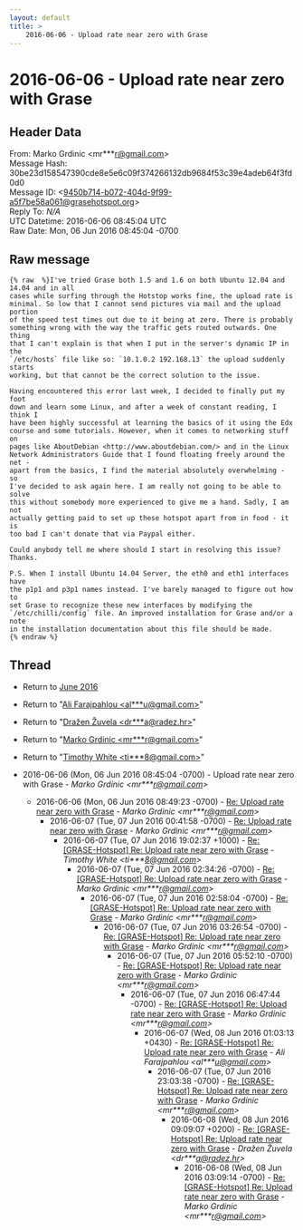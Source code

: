 ```yaml
---
layout: default
title: >
    2016-06-06 - Upload rate near zero with Grase
---
```


# 2016-06-06 - Upload rate near zero with Grase

## Header Data

From: Marko Grdinic \<mr***r@gmail.com\><br>
Message Hash: 30be23d158547390cde8e5e6c09f374266132db9684f53c39e4adeb64f3fd0d0<br>
Message ID: \<9450b714-b072-404d-9f99-a5f7be58a061@grasehotspot.org\><br>
Reply To: _N/A_<br>
UTC Datetime: 2016-06-06 08:45:04 UTC<br>
Raw Date: Mon, 06 Jun 2016 08:45:04 -0700<br>

## Raw message

```
{% raw  %}I've tried Grase both 1.5 and 1.6 on both Ubuntu 12.04 and 14.04 and in all 
cases while surfing through the Hotstop works fine, the upload rate is 
minimal. So low that I cannot send pictures via mail and the upload portion 
of the speed test times out due to it being at zero. There is probably 
something wrong with the way the traffic gets routed outwards. One thing 
that I can't explain is that when I put in the server's dynamic IP in the 
`/etc/hosts` file like so: `10.1.0.2 192.168.13` the upload suddenly starts 
working, but that cannot be the correct solution to the issue.

Having encountered this error last week, I decided to finally put my foot 
down and learn some Linux, and after a week of constant reading, I think I 
have been highly successful at learning the basics of it using the Edx 
course and some tutorials. However, when it comes to networking stuff on 
pages like AboutDebian <http://www.aboutdebian.com/> and in the Linux 
Network Administrators Guide that I found floating freely around the net - 
apart from the basics, I find the material absolutely overwhelming - so 
I've decided to ask again here. I am really not going to be able to solve 
this without somebody more experienced to give me a hand. Sadly, I am not 
actually getting paid to set up these hotspot apart from in food - it is 
too bad I can't donate that via Paypal either.

Could anybody tell me where should I start in resolving this issue? Thanks.

P.S. When I install Ubuntu 14.04 Server, the eth0 and eth1 interfaces have 
the p1p1 and p3p1 names instead. I've barely managed to figure out how to 
set Grase to recognize these new interfaces by modifying the 
`/etc/chilli/config` file. An improved installation for Grase and/or a note 
in the installation documentation about this file should be made.
{% endraw %}
```

## Thread

+ Return to [June 2016](/archive/2016/06)

+ Return to "[Ali Farajpahlou <al***u<span>@</span>gmail.com>](/authors/al___u_at_gmail_com)"
+ Return to "[Dražen Žuvela <dr***a<span>@</span>radez.hr>](/authors/dr___a_at_radez_hr)"
+ Return to "[Marko Grdinic <mr***r<span>@</span>gmail.com>](/authors/mr___r_at_gmail_com)"
+ Return to "[Timothy White <ti***8<span>@</span>gmail.com>](/authors/ti___8_at_gmail_com)"

+ 2016-06-06 (Mon, 06 Jun 2016 08:45:04 -0700) - Upload rate near zero with Grase - _Marko Grdinic \<mr***r@gmail.com\>_
  + 2016-06-06 (Mon, 06 Jun 2016 08:49:23 -0700) - [Re: Upload rate near zero with Grase](/archive/2016/06/365146c5671f169ba09d20d1f1cbcc2bce0877a6f293f84b02c485c644a1f1e3) - _Marko Grdinic \<mr***r@gmail.com\>_
    + 2016-06-07 (Tue, 07 Jun 2016 00:41:58 -0700) - [Re: Upload rate near zero with Grase](/archive/2016/06/56eca7bd455afac7bcad045f90a9c709b38d6d067dc0847ef95d57c28afb45a8) - _Marko Grdinic \<mr***r@gmail.com\>_
      + 2016-06-07 (Tue, 07 Jun 2016 19:02:37 +1000) - [Re: [GRASE-Hotspot] Re: Upload rate near zero with Grase](/archive/2016/06/3f0eb8f10abfe7702b78aba422816879eeef2da7cc1ef025888c6cc51b2fb045) - _Timothy White \<ti***8@gmail.com\>_
        + 2016-06-07 (Tue, 07 Jun 2016 02:34:26 -0700) - [Re: [GRASE-Hotspot] Re: Upload rate near zero with Grase](/archive/2016/06/e7371448c96728d5fddeb1db026fd110a0d62207242fdb9a3863c97ebcd4e9e5) - _Marko Grdinic \<mr***r@gmail.com\>_
          + 2016-06-07 (Tue, 07 Jun 2016 02:58:04 -0700) - [Re: [GRASE-Hotspot] Re: Upload rate near zero with Grase](/archive/2016/06/e770891b3743c25c90bcb10aab122821b11952e5fac8ac7057d03d4423548ac5) - _Marko Grdinic \<mr***r@gmail.com\>_
            + 2016-06-07 (Tue, 07 Jun 2016 03:26:54 -0700) - [Re: [GRASE-Hotspot] Re: Upload rate near zero with Grase](/archive/2016/06/e7df90f560fa17dd7cce9061da511436befb73a257476388945bd162966f8baa) - _Marko Grdinic \<mr***r@gmail.com\>_
              + 2016-06-07 (Tue, 07 Jun 2016 05:52:10 -0700) - [Re: [GRASE-Hotspot] Re: Upload rate near zero with Grase](/archive/2016/06/d9278dc9051c79317af0e7a0fbbf3ac95cce0f52fd903a776609220926aed4f2) - _Marko Grdinic \<mr***r@gmail.com\>_
                + 2016-06-07 (Tue, 07 Jun 2016 06:47:44 -0700) - [Re: [GRASE-Hotspot] Re: Upload rate near zero with Grase](/archive/2016/06/8b6d884d0a96369b50087a4b800165dc5796186f5b6c6b4d7b3b35edcda90717) - _Marko Grdinic \<mr***r@gmail.com\>_
                  + 2016-06-07 (Wed, 08 Jun 2016 01:03:13 +0430) - [Re: [GRASE-Hotspot] Re: Upload rate near zero with Grase](/archive/2016/06/e9516beaf7b960694c639da8366a2ec5f68a3f89c379d39518c809dd56ac2181) - _Ali Farajpahlou \<al***u@gmail.com\>_
                    + 2016-06-07 (Tue, 07 Jun 2016 23:03:38 -0700) - [Re: [GRASE-Hotspot] Re: Upload rate near zero with Grase](/archive/2016/06/8efb2709ddbf48c14bcda996e8d234bdbce2b81f8da1dcd8f56e915322bc0d65) - _Marko Grdinic \<mr***r@gmail.com\>_
                      + 2016-06-08 (Wed, 08 Jun 2016 09:09:07 +0200) - [Re: [GRASE-Hotspot] Re: Upload rate near zero with Grase](/archive/2016/06/be6e22818659d2de6d8826517327c97362c85305ad91fc524275decf4af305a0) - _Dražen Žuvela \<dr***a@radez.hr\>_
                        + 2016-06-08 (Wed, 08 Jun 2016 03:09:14 -0700) - [Re: [GRASE-Hotspot] Re: Upload rate near zero with Grase](/archive/2016/06/eff277cf27a32d1bc67a8fa894db359dd3526da16c2e2548293bda29dc62c441) - _Marko Grdinic \<mr***r@gmail.com\>_

